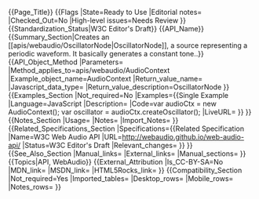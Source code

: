 {{Page_Title}}
{{Flags
|State=Ready to Use
|Editorial notes=
|Checked_Out=No
|High-level issues=Needs Review
}}
{{Standardization_Status|W3C Editor's Draft}}
{{API_Name}}
{{Summary_Section|Creates an [[apis/webaudio/OscillatorNode|OscillatorNode]], a source representing a periodic waveform. It basically generates a constant tone..}}
{{API_Object_Method
|Parameters=
|Method_applies_to=apis/webaudio/AudioContext
|Example_object_name=AudioContext
|Return_value_name=
|Javascript_data_type=
|Return_value_description=OscillatorNode
}}
{{Examples_Section
|Not_required=No
|Examples={{Single Example
|Language=JavaScript
|Description=
|Code=var audioCtx = new AudioContext();
var oscillator = audioCtx.createOscillator();
|LiveURL=
}}
}}
{{Notes_Section
|Usage=
|Notes=
|Import_Notes=
}}
{{Related_Specifications_Section
|Specifications={{Related Specification
|Name=W3C Web Audio API
|URL=http://webaudio.github.io/web-audio-api/
|Status=W3C Editor's Draft
|Relevant_changes=
}}
}}
{{See_Also_Section
|Manual_links=
|External_links=
|Manual_sections=
}}
{{Topics|API, WebAudio}}
{{External_Attribution
|Is_CC-BY-SA=No
|MDN_link=
|MSDN_link=
|HTML5Rocks_link=
}}
{{Compatibility_Section
|Not_required=Yes
|Imported_tables=
|Desktop_rows=
|Mobile_rows=
|Notes_rows=
}}